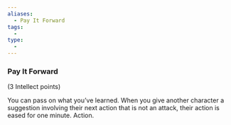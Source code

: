 ```yaml
---
aliases:
  - Pay It Forward
tags:
  - 
type:
  - 
---
```

### Pay It Forward

(3 Intellect points)

You can pass on what you’ve learned. When you give another character a suggestion involving their next action that is not an attack, their action is eased for one minute. Action.